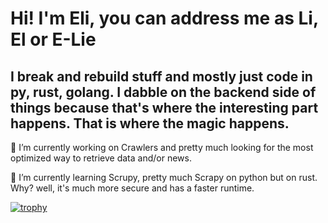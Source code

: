 # Hi! I'm Eli, you can address me as Li, El or E-Lie 
## I break and rebuild stuff and mostly just code in py, rust, golang. I dabble on the backend side of things because that's where the interesting part happens. That is where the magic happens.

<!-- -->

🔭 I’m currently working on Crawlers and pretty much looking for the most optimized way to retrieve data and/or news.

 🌱 I’m currently learning Scrupy, pretty much Scrapy on python but on rust. Why? well, it's much more secure and has a faster runtime.
<!---- 👯 I’m looking to collaborate on ...
- 🤔 I’m looking for help with ...
- 💬 Ask me about ...
- 📫 How to reach me: ...
- 😄 Pronouns: ...
- ⚡ Fun fact: ... -->

[![trophy](https://github-profile-trophy.vercel.app/?username=ryo-ma&row=2&column=3)](https://github.com/ryo-ma/github-profile-trophy)
